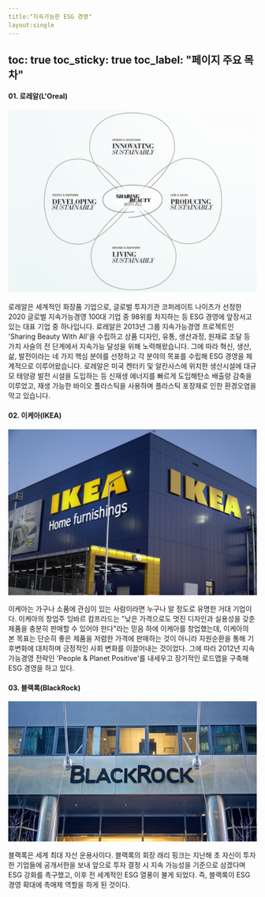```yaml
---
title:"지속가능한 ESG 경영"
layout:single
---
```

toc: true
toc_sticky: true
toc_label: "페이지 주요 목차"
---

#### 01. 로레알(L'Oreal)
![ESG](/assets/images/esg1.jfif)

로레알은 세계적인 화장품 기업으로, 글로벌 투자기관 코퍼레이트 나이츠가 선정한 
2020 글로벌 지속가능경영 100대 기업 중 98위를 차지하는 등 ESG 경영에 앞장서고 있는 대표 기업 중 하나입니다.
로레알은 2013년 그룹 지속가능경영 프로젝트인 'Sharing Beauty With All'을 수립하고 상품 디자인, 유통, 생산과정, 원재료 조달 등 가치 사슬의 전 단계에서 지속가능 달성을 위해 노력해왔습니다. 그에 따라 혁신, 생산, 삶, 발전이라는 네 가지 핵심 분야를 선정하고 각 분야의 목표를 수립해 ESG 경영을 체계적으로 이루어왔습니다. 
로레알은 미국 켄터키 및 알칸사스에 위치한 생산시설에 대규모 태양광 발전 시설을 도입하는 등 신재생 에너지를 빠르게 도입해탄소 배출량 감축을 이루었고, 재생 가능한 바이오 플라스틱을 사용하며 플라스틱 포장재로 인한 환경오염을 막고 있습니다. 

#### 02. 이케아(IKEA)
![ESG2](/assets/images/esg2.jpg)

이케아는 가구나 소품에 관심이 있는 사람이라면 누구나 알 정도로 유명한 거대 기업이다. 이케아의 창업주 잉바르 캄프라드는 "낮은 가격으로도 멋진 디자인과 실용성을 갖춘 제품을 충분히 판매할 수 있어야 한다"라는 믿음 하에 이케아를 창업했는데, 이케아의 본 목표는 단순히 좋은 제품을 저렴한 가격에 판매하는 것이 아니라 자원순환을 통해 기후변화에 대처하며 긍정적인 사회 변화를 이끌어내는 것이었다. 그에 따라 2012년 지속가능경영 전략인 'People & Planet Positive'를 내세우고 장기적인 로드맵을 구축해 ESG 경영을 하고 있다. 

#### 03. 블랙록(BlackRock)
![ESG3](/assets/images/esg3.jpg)

블랙록은 세계 최대 자산 운용사이다. 블랙록의 회장 래리 핑크는 지난해 초 자신이 투자한 기업들에 공개서한을 보내 앞으로 투자 결정 시 지속 가능성을 기준으로 삼겠다며 ESG 강화를 촉구했고, 이후 전 세계적인 ESG 열풍이 불게 되었다. 즉, 블랙록이 ESG 경영 확대에 촉매제 역할을 하게 된 것이다. 

